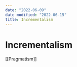 ```yaml
---
date: "2022-06-09"
date modified: "2022-06-15"
title: Incrementalism
---
```


# Incrementalism
[[Pragmatism]]
